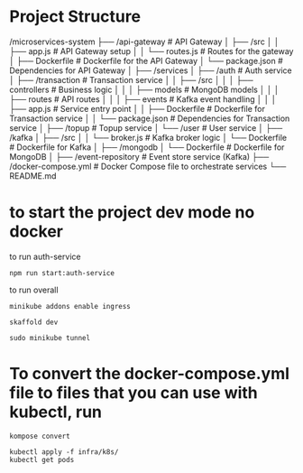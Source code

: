 # Project Structure

/microservices-system
├── /api-gateway              # API Gateway
│   ├── /src
│   │   ├── app.js            # API Gateway setup
│   │   └── routes.js         # Routes for the gateway
│   ├── Dockerfile            # Dockerfile for the API Gateway
│   └── package.json          # Dependencies for API Gateway
│
├── /services
│   ├── /auth                 # Auth service
│   ├── /transaction          # Transaction service
│   │   ├── /src
│   │   │   ├── controllers   # Business logic
│   │   │   ├── models        # MongoDB models
│   │   │   ├── routes        # API routes
│   │   │   ├── events        # Kafka event handling
│   │   │   ├── app.js        # Service entry point
│   │   ├── Dockerfile        # Dockerfile for Transaction service
│   │   └── package.json      # Dependencies for Transaction service
│   ├── /topup                # Topup service
│   └── /user                 # User service
│
├── /kafka
│   ├── /src
│   │   └── broker.js         # Kafka broker logic
│   └── Dockerfile            # Dockerfile for Kafka
│
├── /mongodb
│   └── Dockerfile            # Dockerfile for MongoDB
│
├── /event-repository          # Event store service (Kafka)
├── /docker-compose.yml        # Docker Compose file to orchestrate services
└── README.md


# to start the project dev mode no docker

to run auth-service
```
npm run start:auth-service
```

to run overall
```
minikube addons enable ingress

skaffold dev

sudo minikube tunnel
```


# To convert the docker-compose.yml file to files that you can use with kubectl, run
```
kompose convert
```


```
kubectl apply -f infra/k8s/
kubectl get pods
```